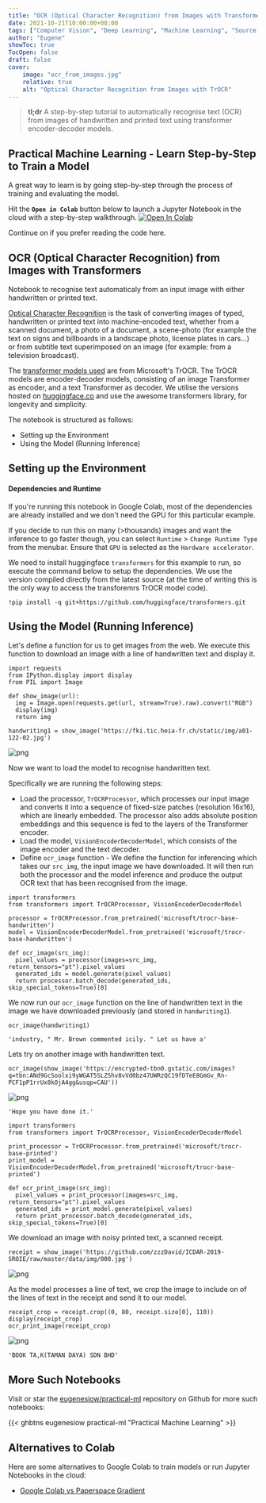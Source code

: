 ```yaml
---
title: "OCR (Optical Character Recognition) from Images with Transformers"
date: 2021-10-21T10:00:00+08:00
tags: ["Computer Vision", "Deep Learning", "Machine Learning", "Source Code", "PyTorch", "Optical Character Recognition", "Jupyter Notebook", "Colab"]
author: "Eugene"
showToc: true
TocOpen: false
draft: false
cover:
    image: "ocr_from_images.jpg"
    relative: true
    alt: "Optical Character Recognition from Images with TrOCR"
---
```


> **tl;dr** A step-by-step tutorial to automatically recognise text (OCR) from images of handwritten and printed text using transformer encoder-decoder models. 

## Practical Machine Learning - Learn Step-by-Step to Train a Model

A great way to learn is by going step-by-step through the process of training and evaluating the model.

Hit the **`Open in Colab`** button below to launch a Jupyter Notebook in the cloud with a step-by-step walkthrough.
[![Open In Colab](https://colab.research.google.com/assets/colab-badge.svg)](https://colab.research.google.com/github/eugenesiow/practical-ml/blob/master/notebooks/OCR_from_Images_with_Transformers.ipynb "Open in Colab")

Continue on if you prefer reading the code here.

## OCR (Optical Character Recognition) from Images with Transformers

Notebook to recognise text automaticaly from an input image with either handwritten or printed text.

[Optical Character Recognition](https://paperswithcode.com/task/optical-character-recognition) is the task of converting images of typed, handwritten or printed text into machine-encoded text, whether from a scanned document, a photo of a document, a scene-photo (for example the text on signs and billboards in a landscape photo, license plates in cars...) or from subtitle text superimposed on an image (for example: from a television broadcast).

The [transformer models used](https://malaya-speech.readthedocs.io/en/latest/tts-singlish.html) are from Microsoft's TrOCR. The TrOCR models are encoder-decoder models, consisting of an image Transformer as encoder, and a text Transformer as decoder. We utilise the versions hosted on [huggingface.co](https://huggingface.co/models?search=microsoft/trocr) and use the awesome transformers library, for longevity and simplicity.

The notebook is structured as follows:
* Setting up the Environment
* Using the Model (Running Inference)

## Setting up the Environment

#### Dependencies and Runtime

If you're running this notebook in Google Colab, most of the dependencies are already installed and we don't need the GPU for this particular example. 

If you decide to run this on many (>thousands) images and want the inference to go faster though, you can select `Runtime` > `Change Runtime Type` from the menubar. Ensure that `GPU` is selected as the `Hardware accelerator`.

We need to install huggingface `transformers` for this example to run, so execute the command below to setup the dependencies. We use the version compiled directly from the latest source (at the time of writing this is the only way to access the transforemrs TrOCR model code).


```
!pip install -q git+https://github.com/huggingface/transformers.git
```

## Using the Model (Running Inference)

Let's define a function for us to get images from the web. We execute this function to download an image with a line of handwritten text and display it.


```
import requests
from IPython.display import display
from PIL import Image

def show_image(url):
  img = Image.open(requests.get(url, stream=True).raw).convert("RGB")
  display(img)
  return img

handwriting1 = show_image('https://fki.tic.heia-fr.ch/static/img/a01-122-02.jpg')
```


![png](OCR_from_Images_with_Transformers_files/OCR_from_Images_with_Transformers_8_0.png)


Now we want to load the model to recognise handwritten text.

Specifically we are running the following steps:

* Load the processor, `TrOCRProcessor`, which processes our input image and converts it into a sequence of fixed-size patches (resolution 16x16), which are linearly embedded. The processor also adds absolute position embeddings and this sequence is fed to the layers of the Transformer encoder.
* Load the model, `VisionEncoderDecoderModel`, which consists of the image encoder and the text decoder.
* Define `ocr_image` function - We define the function for inferencing which takes our `src_img`, the input image we have downloaded. It will then run both the processor and the model inference and produce the output OCR text that has been recognised from the image.


```
import transformers
from transformers import TrOCRProcessor, VisionEncoderDecoderModel

processor = TrOCRProcessor.from_pretrained('microsoft/trocr-base-handwritten')
model = VisionEncoderDecoderModel.from_pretrained('microsoft/trocr-base-handwritten')

def ocr_image(src_img):
  pixel_values = processor(images=src_img, return_tensors="pt").pixel_values
  generated_ids = model.generate(pixel_values)
  return processor.batch_decode(generated_ids, skip_special_tokens=True)[0]
```

We now run our `ocr_image` function on the line of handwritten text in the image we have downloaded previously (and stored in `handwriting1`).


```
ocr_image(handwriting1)
```




    'industry, " Mr. Brown commented icily. " Let us have a'



Lets try on another image with handwritten text.


```
ocr_image(show_image('https://encrypted-tbn0.gstatic.com/images?q=tbn:ANd9GcSoolxi9yWGAT5SLZShv8vVd0bz47UWRzQC19fDTeE8GmGv_Rn-PCF1pP1rrUx8kOjA4gg&usqp=CAU'))
```


![png](OCR_from_Images_with_Transformers_files/OCR_from_Images_with_Transformers_14_0.png)





    'Hope you have done it.'




```
import transformers
from transformers import TrOCRProcessor, VisionEncoderDecoderModel

print_processor = TrOCRProcessor.from_pretrained('microsoft/trocr-base-printed')
print_model = VisionEncoderDecoderModel.from_pretrained('microsoft/trocr-base-printed')

def ocr_print_image(src_img):
  pixel_values = print_processor(images=src_img, return_tensors="pt").pixel_values
  generated_ids = print_model.generate(pixel_values)
  return print_processor.batch_decode(generated_ids, skip_special_tokens=True)[0]
```

We download an image with noisy printed text, a scanned receipt.


```
receipt = show_image('https://github.com/zzzDavid/ICDAR-2019-SROIE/raw/master/data/img/000.jpg')
```


![png](OCR_from_Images_with_Transformers_files/OCR_from_Images_with_Transformers_17_0.png)


As the model processes a line of text, we crop the image to include on of the lines of text in the receipt and send it to our model.


```
receipt_crop = receipt.crop((0, 80, receipt.size[0], 110))
display(receipt_crop)
ocr_print_image(receipt_crop)
```


![png](OCR_from_Images_with_Transformers_files/OCR_from_Images_with_Transformers_19_0.png)





    'BOOK TA,K(TAMAN DAYA) SDN BHD'

## More Such Notebooks

Visit or star the [eugenesiow/practical-ml](https://github.com/eugenesiow/practical-ml) repository on Github for more such notebooks:

{{< ghbtns eugenesiow practical-ml "Practical Machine Learning" >}}

## Alternatives to Colab

Here are some alternatives to Google Colab to train models or run Jupyter Notebooks in the cloud:

- [Google Colab vs Paperspace Gradient](https://news.machinelearning.sg/posts/google_colab_vs_paperspace_gradient/)
